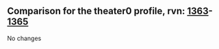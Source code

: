 ## Comparison for the theater0 profile, rvn: [1363](https://github.com/PRO100KatYT/FortniteProfileRevisions/tree/main/profiles/theater0/1363%20theater0.json)-[1365](https://github.com/PRO100KatYT/FortniteProfileRevisions/tree/main/profiles/theater0/1365%20theater0.json)

No changes
